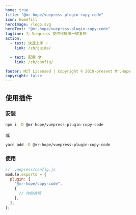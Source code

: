 ```yaml
---
home: true
title: "@mr-hope/vuepress-plugin-copy-code"
icon: homefill
heroImage: /logo.svg
heroText: "@mr-hope/vuepress-plugin-copy-code"
tagline: 为 Vuepress 提供代码块一键复制
action:
  - text: 快速上手 💡
    link: /zh/guide/

  - text: 配置 🛠
    link: /zh/config/

footer: MIT Licensed | Copyright © 2019-present Mr.Hope
copyright: false
---
```


## 使用插件

### 安装

```bash
npm i -D @mr-hope/vuepress-plugin-copy-code
```

或

```bash
yarn add -D @mr-hope/vuepress-plugin-copy-code
```

### 使用

```js {3-7}
// .vuepress/config.js
module.exports = {
  plugin: [
    "@mr-hope/copy-code",
    {
      // 你的选项
    },
  ],
};
```
